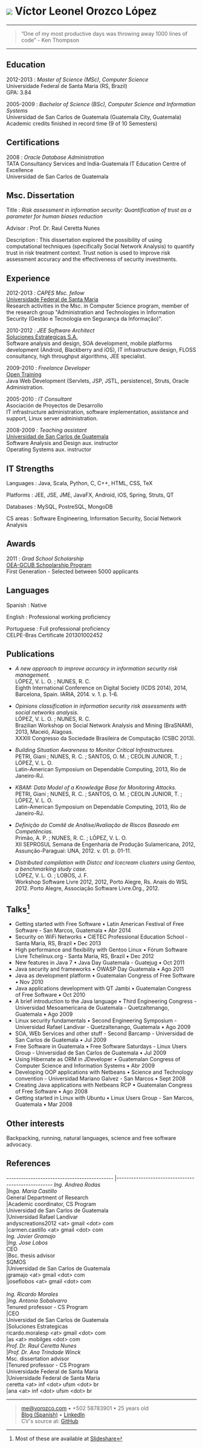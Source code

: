 ![](cvsmall.jpg) Víctor Leonel Orozco López
===========================================

----

>”One of my most productive days was throwing away 1000 lines of code” - Ken Thompson

----


Education
---------

2012-2013
:	*Master of Science (MSc), Computer Science*  
	Universidade Federal de Santa Maria (RS, Brazil)  
	GPA: 3.84

2005-2009 
:	*Bachelor of Science (BSc), Computer Science and Information Systems*  
	Universidad de San Carlos de Guatemala  (Guatemala City, Guatemala)  
	Academic credits finished in record time (9 of 10 Semesters)

Certifications
--------------
2008
:	*Oracle Database Administration*  
	TATA Consultancy Services and India-Guatemala IT Education Centre of Excellence  
	Universidad de San Carlos de Guatemala


Msc. Dissertation
-----------------
Title
:	*Risk assessment in information security: Quantification of trust as a parameter for human biases reduction*

Advisor
:	Prof. Dr. Raul Ceretta Nunes

Description
: 	This dissertation explored the possibility of using computational techniques (specifically Social Network Analysis) to quantify trust in risk treatment context. Trust notion is used to improve risk assessment accuracy and the effectiveness of security investments. 

Experience
----------

2012-2013
: 	*CAPES Msc. fellow*  
	[Universidade Federal de Santa Maria](http://www.ufsm.br/)  
	Research activities in the Msc. in Computer Science program, member of the research group "Administration and Technologies in Information Security (Gestão e Tecnologia em Segurança da Informação)".

2010-2012
:	*JEE Software Architect*  
	[Soluciones Estrategicas S.A.](http://www.mobilges.com/)  
	Software analysis and design, SOA development, mobile platforms development (Android, Blackberry and iOS), IT infrastructure design, FLOSS consultancy, high throughput algorithms, JEE specialist. 

2009-2010
: 	*Freelance Developer*  
	[Open Training](http://www.open-training.com/)  
	Java Web Development (Servlets, JSP, JSTL, persistence), Struts, Oracle Administration.


2005-2010
:	*IT Consultant*  
	Asociación de Proyectos de Desarrollo  
	IT infrastructure administration, software implementation, assistance and support, Linux server administration.

2008-2009
:	*Teaching assistant*  
	[Universidad de San Carlos de Guatemala](http://www.usac.edu.gt/)  
	Software Analysis and Design aux. instructor  
	Operating Systems aux. instructor

IT Strengths
------------
Languages
:	Java, Scala, Python, C, C++, HTML, CSS, TeX

Platforms 
:	JEE, JSE, JME, JavaFX, Android, iOS, Spring, Struts, QT

Databases
:	MySQL, PostreSQL, MongoDB

CS areas
:	Software Engineering, Information Security, Social Network Analysis

Awards
------
2011
:	*Grad School Scholarship*  
	[OEA-GCUB Schoolarship Program](http://www.grupocoimbra.org.br/coimbra/index.php?option=com_content&view=article&id=251:estudantes-selecionados-paec-20122013-oeagcub&catid=36:principal)  
	First Generation - Selected between 5000 applicants

Languages
---------
Spanish
:	Native 

English
:	Professional working proficiency

Portuguese
:	Full professional proficiency  
	CELPE-Bras Certificate 201301002452

Publications
------------
* *A new approach to improve accuracy in information security risk management.*  
LÓPEZ, V. L. O. ; NUNES, R. C.  
Eighth International Conference on Digital Society (ICDS 2014), 2014, Barcelona, Spain.
IARIA, 2014. v. 1. p. 1-6. 

* *Opinions classification in information security risk assessments with social networks analysis.*  
LÓPEZ, V. L. O. ; NUNES, R. C.  
Brazilian Workshop on Social Network Analysis and Mining (BraSNAM), 2013, Maceió, Alagoas.  
XXXIII Congresso da Sociedade Brasileira de Computação (CSBC 2013).

* *Building Situation Awareness to Monitor Critical Infrastructures.*  
PETRI, Giani ; NUNES, R. C. ; SANTOS, O. M. ; CEOLIN JUNIOR, T. ; LÓPEZ, V. L. O.  
Latin-American Symposium on Dependable Computing, 2013, Rio de Janeiro-RJ.

* *KBAM: Data Model of a Knowledge Base for Monitoring Attacks.*  
PETRI, Giani ; NUNES, R. C. ; SANTOS, O. M. ; CEOLIN JUNIOR, T. ; LÓPEZ, V. L. O.  
Latin-American Symposium on Dependable Computing, 2013, Rio de Janeiro-RJ.

* *Definição do Comitê de Análise/Avaliação de Riscos Baseado em Competências.*  
Primão, A. P. ; NUNES, R. C. ; LÓPEZ, V. L. O.  
XII SEPROSUL Semana de Engenharia de Produção Sulamericana, 2012, Assunção-Paraguai: UNA, 2012. v. 01. p. 01-11.

* *Distributed compilation with Distcc and Icecream clusters using Gentoo, a benchmarking study case.*  
LÓPEZ, V. L. O. ; LOBOS, J. F.  
Workshop Software Livre 2012, 2012, Porto Alegre, Rs. Anais do WSL 2012. Porto Alegre, Associação Software Livre.Org., 2012.


Talks[^1]
---------
* Getting started with Free Software • Latin American Festival of Free Software - San Marcos, Guatemala • Abr 2014
* Security on WiFi Networks • CIETEC Professional Education School - Santa Maria, RS, Brazil • Dec 2013
* High performance and flexibility with Gentoo Linux • Fórum Software Livre Tchelinux.org - Santa Maria, RS, Brazil • Dec 2012
* New features in Java 7 • Java Day Guatemala - Guatejug • Oct 2011
* Java security and frameworks • OWASP Day Guatemala • Ago 2011
* Java as development platform • Guatemalan Congress of Free Software • Nov 2010
* Java applications development with QT Jambi • Guatemalan Congress of Free Software • Oct 2010
* A brief introduction to the Java language • Third Engineering Congress - Universidad Mesoamericana de Guatemala - Quetzaltenango, Guatemala • Ago 2009
* Linux security fundamentals • Second Engineering Symposium - Universidad Rafael Landivar - Quetzaltenango, Guatemala • Ago 2009
* SOA, WEb Services and other stuff - Second Barcamp - Universidad de San Carlos de Guatemala • Jul 2009
* Free Software in Guatemala • Free Software Saturdays - Linux Users Group - Universidad de San Carlos de Guatemala • Jul 2009
* Using Hibernate as ORM in JDeveloper • Guatemalan Congress of Computer Science and Information Systems • Abr 2009
* Developing OOP applications with Netbeans • Science and Technology convention - Universidad Mariano Galvez - San Marcos • Sept 2008
* Creating Java applications with Netbeans RCP • Guatemalan Congress of Free Software • Ago 2008
* Getting started in Linux with Ubuntu • Linux Users Group - San Marcos, Guatemala • Mar 2008

[^1]: Most of these are available at [Slideshare](http://www.slideshare.net/tuxtor/)



Other interests
---------------
Backpacking, running, natural languages, science and free software advocacy.


References
----------
-------------------------------------------- 	|---------------------------------------------------
*Ing. Andrea Rodas*<br />						|*Inga. Maria Castillo*<br />
General Department of Research<br />			|Academic coordinator, CS Program<br />
Universidad de San Carlos de Guatemala<br />	|Universidad Rafael Landivar<br />
andyscreations2012 \<at> gmail \<dot> com<br />	|carmen.castillo \<at> gmail \<dot> com<br />
*Ing. Javier Gramajo*<br />						|*Ing. Jose Lobos*<br />
CEO<br />										|Bsc. thesis advisor<br />
SQMOS<br />									 	|Universidad de San Carlos de Guatemala<br />
jgramajo \<at> gmail \<dot> com<br />			|joseflobos \<at> gmail \<dot> com<br />  
*Ing. Ricardo Morales*<br />					|*Ing. Antonio Sobalvarro*<br />
Tenured professor - CS Program<br />			|CEO<br />
Universidad de San Carlos de Guatemala<br />	|Soluciones Estrategicas<br />
ricardo.moralesp \<at> gmail \<dot> com<br />	|as \<at> mobilges \<dot> com<br /> 
*Prof. Dr. Raul Ceretta Nunes*<br />			|*Prof. Dr. Ana Trindade Winck*<br />
Msc. dissertation advisor<br />					|Tenured professor - CS Program<br />
Universidade Federal de Santa Maria<br />		|Universidade Federal de Santa Maria<br />
ceretta \<at> inf \<dot> ufsm \<dot> br<br />	|ana \<at> inf \<dot> ufsm \<dot> br

------
> <me@vorozco.com> • +502 58783901 • 25 years old\
> [Blog (Spanish)](http://tuxtor.shekalug.org/) • [LinkedIn](http://gt.linkedin.com/in/victororozco)\
> CV's source at: [GitHub](http://github.com/tuxtor/resume)
